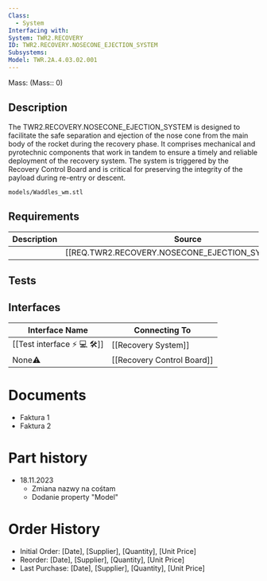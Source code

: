 ```yaml
---
Class:
  - System
Interfacing with: 
System: TWR2.RECOVERY
ID: TWR2.RECOVERY.NOSECONE_EJECTION_SYSTEM
Subsystems: 
Model: TWR.2A.4.03.02.001
---
```


Mass: (Mass:: 0)

## Description

The TWR2.RECOVERY.NOSECONE_EJECTION_SYSTEM is designed to facilitate the safe separation and ejection of the nose cone from the main body of the rocket during the recovery phase. It comprises mechanical and pyrotechnic components that work in tandem to ensure a timely and reliable deployment of the recovery system. The system is triggered by the Recovery Control Board and is critical for preserving the integrity of the payload during re-entry or descent.

```stlrendera
models/Waddles_wm.stl
```

## Requirements
| Description | Source                                              |
| ----------- | --------------------------------------------------- |
|             | [[REQ.TWR2.RECOVERY.NOSECONE_EJECTION_SYSTEM.1.md]] |
## Tests

## Interfaces
| Interface Name              | Connecting To              |
| --------------------------- | -------------------------- |
| [[Test interface ⚡ 💻 🛠️]] | [[Recovery System]]        |
| None⚠️                      | [[Recovery Control Board]] |
# Documents
- Faktura 1
- Faktura 2
# Part history
- 18.11.2023
	- Zmiana nazwy na cośtam
	- Dodanie property "Model"

# Order History
- Initial Order: [Date], [Supplier], [Quantity], [Unit Price]
- Reorder: [Date], [Supplier], [Quantity], [Unit Price]
- Last Purchase: [Date], [Supplier], [Quantity], [Unit Price]
